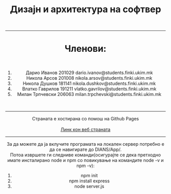 <h1 align="center">Дизајн и архитектура на софтвер</h1><br>
<hr>
<div align="center">
<h1>Членови:</h1><br>
<ol>
<li>Дарио Иванов 201029 dario.ivanov@students.finki.ukim.mk</li>
<li>Никола Арсов 201008 nikola.arsov@students.finki.ukim.mk</li>
<li>Никола Душков 181141 nikola.dushkov@students.finki.ukim.mk</li>
<li>Влатко Гаврилов 191211 vlatko.gavrilov@students.finki.ukim.mk</li>
<li>Милан Трпчевски 206063 milan.trpchevski@students.finki.ukim.mk</li>
</ol><br>
<hr>
<div>Страната е хостирана со помош на Github Pages</div><br>
<a href="https://milantrpcevski.github.io/DIANS/%D0%94%D0%BE%D0%BC%D0%B0%D1%88%D0%BD%D0%B0-3/App/index.html">Линк кон веб страната</a>
<hr>
<div>
За да можете да ја вклучите програмата на локален сервер потребно е да се навигирате до DIANS/App/. <br>
Потоа извршете ги следниве команди(осигурајте се дека претходно имате инсталирано node и npm со повикување на командите node -v и npm -v):
<ol>
<li>npm init</li>
<li>npm install express</li>
<li>node server.js</li>
</ol>
</div>
</div>
